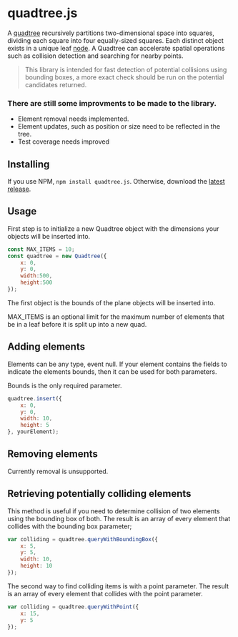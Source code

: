 # quadtree.js

A [quadtree](https://en.wikipedia.org/wiki/Quadtree) recursively partitions two-dimensional space into squares, dividing each square into four equally-sized squares. Each distinct object exists in a unique leaf [node](#nodes). A Quadtree can accelerate spatial operations such as collision detection and searching for nearby points.

> This library is intended for fast detection of potential collisions using bounding boxes, a more exact check should be run on the potential candidates returned.

### There are still some improvments to be made to the library.
* Element removal needs implemented.
* Element updates, such as position or size need to be reflected in the tree.
* Test coverage needs improved

## Installing

If you use NPM, `npm install quadtree.js`. Otherwise, download the [latest release](https://github.com/joekallen/quadtree.js/releases/latest).


## Usage
First step is to initialize a new Quadtree object with the dimensions your objects will be inserted into.
```js
const MAX_ITEMS = 10;
const quadtree = new Quadtree({
    x: 0,
    y: 0,
    width:500,
    height:500
});
```

The first object is the bounds of the plane objects will be inserted into.

MAX_ITEMS is an optional limit for the maximum number of elements that be in a leaf before it is split up into a new quad.


## Adding elements
Elements can be any type, event null.  If your element contains the fields to indicate the elements bounds, then it can be used for both parameters.

Bounds is the only required parameter.
```js
quadtree.insert({
    x: 0,
    y: 0,
    width: 10,
    height: 5
}, yourElement);
```

## Removing elements
Currently removal is unsupported.

## Retrieving potentially colliding elements
This method is useful if you need to determine collision of two elements using the bounding box of both.
The result is an array of every element that collides with the bounding box parameter;
```js
var colliding = quadtree.queryWithBoundingBox({
    x: 5,
    y: 5,
    width: 10,
    height: 10
});
```

The second way to find colliding items is with a point parameter.
The result is an array of every element that collides with the point parameter.
```js
var colliding = quadtree.queryWithPoint({
    x: 15,
    y: 5
});
```
